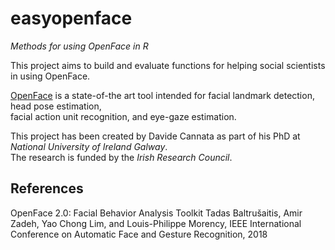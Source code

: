 # easyopenface
*Methods for using OpenFace in R*

This project aims to build and evaluate functions for helping social scientists in using OpenFace.  

[OpenFace](https://github.com/TadasBaltrusaitis/OpenFace) is a state-of-the art tool intended for facial landmark detection, head pose estimation,  
facial action unit recognition, and eye-gaze estimation.  

This project has been created by Davide Cannata as part of his PhD at *National University of Ireland Galway*.  
The research is funded by the *Irish Research Council*.

## References
OpenFace 2.0: Facial Behavior Analysis Toolkit Tadas Baltrušaitis, Amir Zadeh, Yao Chong Lim, and Louis-Philippe Morency, IEEE International Conference on Automatic Face and Gesture Recognition, 2018
